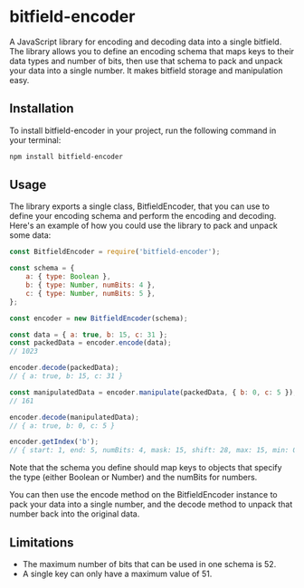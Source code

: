 # bitfield-encoder

A JavaScript library for encoding and decoding data into a single bitfield. The library allows you to define an encoding schema that maps keys to their data types and number of bits, then use that schema to pack and unpack your data into a single number. It makes bitfield storage and manipulation easy.

## Installation

To install bitfield-encoder in your project, run the following command in your terminal:

```bash
npm install bitfield-encoder
```

## Usage

The library exports a single class, BitfieldEncoder, that you can use to define your encoding schema and perform the encoding and decoding. Here's an example of how you could use the library to pack and unpack some data:

```javascript
const BitfieldEncoder = require('bitfield-encoder');

const schema = {
	a: { type: Boolean },
	b: { type: Number, numBits: 4 },
	c: { type: Number, numBits: 5 },
};

const encoder = new BitfieldEncoder(schema);

const data = { a: true, b: 15, c: 31 };
const packedData = encoder.encode(data);
// 1023

encoder.decode(packedData);
// { a: true, b: 15, c: 31 }

const manipulatedData = encoder.manipulate(packedData, { b: 0, c: 5 });
// 161

encoder.decode(manipulatedData);
// { a: true, b: 0, c: 5 }

encoder.getIndex('b');
// { start: 1, end: 5, numBits: 4, mask: 15, shift: 28, max: 15, min: 0, type: Number }
```

Note that the schema you define should map keys to objects that specify the type (either Boolean or Number) and the numBits for numbers.

You can then use the encode method on the BitfieldEncoder instance to pack your data into a single number, and the decode method to unpack that number back into the original data.

## Limitations

- The maximum number of bits that can be used in one schema is 52.
- A single key can only have a maximum value of 51.

```

```
